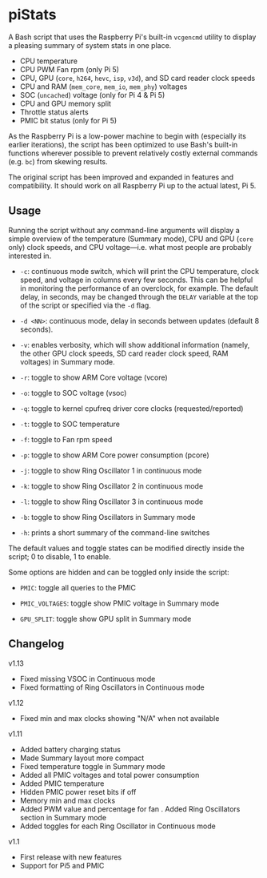 # piStats
A Bash script that uses the Raspberry Pi's built-in `vcgencmd` utility to display a pleasing summary of system stats in one place.
 - CPU temperature
 - CPU PWM Fan rpm (only Pi 5)
 - CPU, GPU (`core`, `h264`, `hevc`, `isp`, `v3d`), and SD card reader clock speeds
 - CPU and RAM (`mem_core`, `mem_io`, `mem_phy`) voltages
 - SOC (`uncached`) voltage (only for Pi 4 & Pi 5)
 - CPU and GPU memory split
 - Throttle status alerts
 - PMIC bit status (only for Pi 5)

As the Raspberry Pi is a low-power machine to begin with (especially its earlier iterations), the script has been optimized to use Bash's built-in functions wherever possible to prevent relatively costly external commands (e.g. `bc`) from skewing results.

The original script has been improved and expanded in features and compatibility.
It should work on all Raspberry Pi up to the actual latest, Pi 5.

## Usage
Running the script without any command-line arguments will display a simple overview of the temperature (Summary mode), CPU and GPU (`core` only) clock speeds, and CPU voltage—i.e. what most people are probably interested in.

- `-c`: continuous mode switch, which will print the CPU temperature, clock speed, and voltage in columns every few seconds. This can be helpful in monitoring the performance of an overclock, for example. The default delay, in seconds, may be changed through the `DELAY` variable at the top of the script or specified via the `-d` flag.

- `-d <NN>`: continuous mode, delay in seconds between updates (default 8 seconds).

- `-v`: enables verbosity, which will show additional information (namely, the other GPU clock speeds, SD card reader clock speed, RAM voltages) in Summary mode.

- `-r`: toggle to show ARM Core voltage (vcore)
- `-o`: toggle to SOC voltage (vsoc)
- `-q`: toggle to kernel cpufreq driver core clocks (requested/reported)
- `-t`: toggle to SOC temperature
- `-f`: toggle to Fan rpm speed
- `-p`: toggle to show ARM Core power consumption (pcore)
- `-j`: toggle to show Ring Oscillator 1 in continuous mode
- `-k`: toggle to show Ring Oscillator 2 in continuous mode
- `-l`: toggle to show Ring Oscillator 3 in continuous mode
- `-b`: toggle to show Ring Oscillators in Summary mode
- `-h`: prints a short summary of the command-line switches

The default values and toggle states can be modified directly inside the script; 0 to disable, 1 to enable.

Some options are hidden and can be toggled only inside the script: 

- `PMIC`: toggle all queries to the PMIC 

- `PMIC_VOLTAGES`: toggle show PMIC voltage in Summary mode

- `GPU_SPLIT`: toggle show GPU split in Summary mode

## Changelog

v1.13
   - Fixed missing VSOC in Continuous mode
   - Fixed formatting of Ring Oscillators in Continuous mode

v1.12
   - Fixed min and max clocks showing "N/A" when not available

v1.11
   - Added battery charging status
   - Made Summary layout more compact
   - Fixed temperature toggle in Summary mode
   - Added all PMIC voltages and total power consumption
   - Added PMIC temperature
   - Hidden PMIC power reset bits if off
   - Memory min and max clocks
   - Added PWM value and percentage for fan
   . Added Ring Oscillators section in Summary mode
   - Added toggles for each Ring Oscillator in Continuous mode

v1.1
   - First release with new features
   - Support for Pi5 and PMIC
